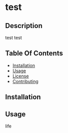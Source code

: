 # test 
  

## Description

test test

## Table Of Contents

- [Installation](#installation)
- [Usage](#usage)
- [License](#license)
- [Contributing](#license)


## Installation

## Usage
life

